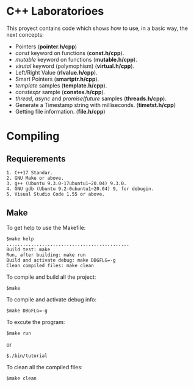 
# C++ Laboratorioes

This proyect contains code which shows how to use, in a basic way, the next concepts:

+ Pointers (**pointer.h/cpp**)
+ *const* keyword on functions (**const.h/cpp**).
+ *mutable* keyword on functions (**mutable.h/cpp**).
+ *virutal* keyword (polymophism) (**virtual.h/cpp**).
+ Left/Right Value (**rlvalue.h/cpp**).
+ Smart Pointers (**smartptr.h/cpp**).
+ *template* samples (**template.h/cpp**).
+ *constexpr* sample (**constex.h/cpp**).
+ *thread*, *async* and *promise*/*future* samples (**threads.h/cpp**).
+ Generate a Timestamp string with milliseconds. (**timetst.h/cpp**)
+ Getting file information. (**file.h/cpp**)

# Compiling

## Requierements

    1. C++17 Standar.
    2. GNU Make or above.
    3. g++ (Ubuntu 9.3.0-17ubuntu1~20.04) 9.3.0.
    4. GNU gdb (Ubuntu 9.2-0ubuntu1~20.04) 9, for debugin.
    5. Visual Studio Code 1.55 or above.
    

## Make

To get help to use the Makefile:
```shell
$make help
.............................................
Build test: make
Run, after building: make run
Build and activate debug: make DBGFLG=-g
Clean compiled files: make clean

```

To compile and build all the project:
```shell
$make
```

To compile and activate debug info:

```shell
$make DBGFLG=-g
```

To excute the program:
```shell
$make run
```

or

```shell
$./bin/tutorial
```

To clean all the compiled files:

```shell
$make clean
```
